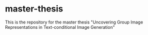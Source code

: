 # master-thesis
This is the repository for the master thesis "Uncovering Group Image Representations in Text-conditional Image Generation"
